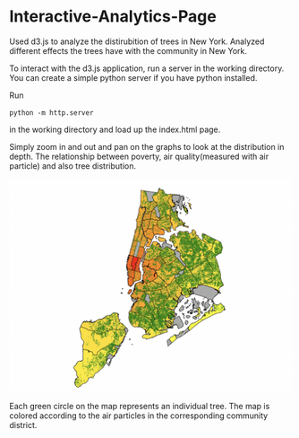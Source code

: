 # Interactive-Analytics-Page

Used d3.js to analyze the distirubition of trees in New York. Analyzed different effects the trees have with the community in New York.

To interact with the d3.js application, run a server in the working directory. You can create a simple python server 
if you have python installed.

Run 
```
python -m http.server
```
in the working directory and load up the index.html page.

Simply zoom in and out and pan on the graphs to look at the distribution in depth. The relationship between poverty,
air quality(measured with air particle) and also tree distribution.

![](tree_distribution.png)

Each green circle on the map represents an individual tree. The map is colored according to the air particles in the corresponding community district.
